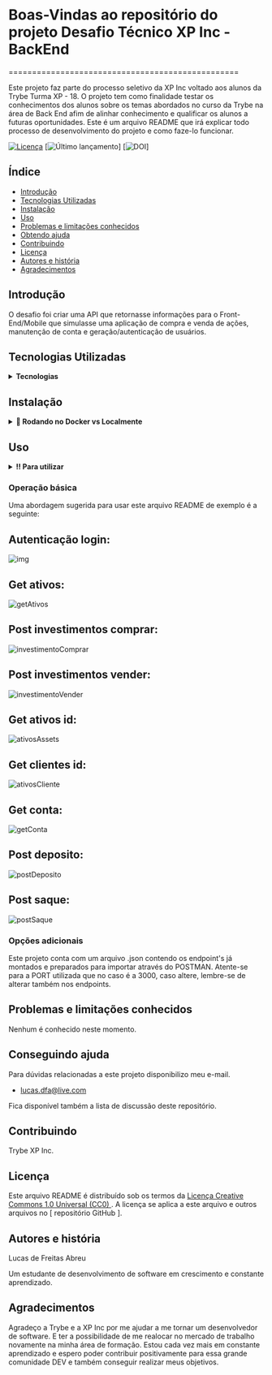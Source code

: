 # Boas-Vindas ao repositório do projeto Desafio Técnico XP Inc - BackEnd
=================================================

Este projeto faz parte do processo seletivo da XP Inc voltado aos alunos da Trybe Turma XP - 18. O projeto tem como finalidade testar os conhecimentos dos alunos sobre os temas abordados
no curso da Trybe na área de Back End afim de alinhar conhecimento e qualificar os alunos a futuras oportunidades.
Este é um arquivo README que irá explicar todo processo de desenvolvimento do projeto e como faze-lo funcionar.

[![ Licença ](https://img.shields.io/badge/License-CC0-lightgray.svg?style=flat-square)](https://creativecommons.org/publicdomain/zero/1.0/)
[![ Último lançamento ](https://img.shields.io/github/v/release/mhucka/readmine.svg?style=flat-square&color=b44e88)]
[![ DOI ](http://img.shields.io/badge/DOI-10.22002%20%2f%20D1.20173-blue.svg?style=flat-square)]


Índice
-----------------

* [ Introdução ](#introdução)
* [ Tecnologias Utilizadas ](#tecnologias)
* [ Instalação ](#instalação)
* [ Uso ](#uso)
* [ Problemas e limitações conhecidos ](#known-issues-and-limitations)
* [ Obtendo ajuda ](#getting-help)
* [ Contribuindo ](#contribuindo)
* [ Licença ](#licença)
* [ Autores e história ](#autores-e-história)
* [ Agradecimentos ](#agradecimentos)


Introdução
------------

O desafio foi criar uma API que retornasse informações para o Front-End/Mobile que simulasse uma aplicação de compra e venda de ações, manutenção de conta e geração/autenticação de usuários.

Tecnologias Utilizadas
------------
<details>
  <summary><strong> Tecnologias </strong></summary>

1. JavaScript
2. NodeJS
3. Express
4. JOI
5. Sequelize
6. JWT
7. ESLINT
8. Heroku
9. Swagger
10. Docker

</details>

Instalação
------------
<details>
  <summary><strong>🐋 Rodando no Docker vs Localmente</strong></summary>
  
  ## 👉 Com Docker
 
  **:warning: Antes de começar, seu docker-compose precisa estar na versão 1.29 ou superior. [Veja aqui](https://www.digitalocean.com/community/tutorials/how-to-install-and-use-docker-compose-on-ubuntu-20-04-pt) ou [na documentação](https://docs.docker.com/compose/install/) como instalá-lo. No primeiro artigo, você pode substituir onde está com `1.26.0` por `1.29.2`.**


  > :information_source: Rode os serviços `node` e `db` com o comando `docker-compose up -d --build`.

  - Lembre-se de parar o `mysql` se estiver usando localmente na porta padrão (`3306`), ou adapte, caso queria fazer uso da aplicação em containers;

  - Esses serviços irão inicializar um container chamado `xp-desafio` e outro chamado `xp-desafio-bd`;

  - A partir daqui você pode rodar o container `xp-desafio` via CLI ou abri-lo no VS Code;

  > :information_source: Use o comando
  ```bash
    docker exec -it xp-desafio bash
  ```

  - Ele te dará acesso ao terminal interativo do container criado pelo compose, que está rodando em segundo plano.

  > :information_source: Instale as dependências [**Caso existam**] com
  ```bash
    npm install
  ```
  - **:warning: Atenção:** (Instale dentro do container)
  
  - **:warning: Atenção:** Caso opte por utilizar o Docker, **TODOS** os comandos disponíveis no `package.json` (npm start, npm test, npm run dev, ...) devem ser executados **DENTRO** do container, ou seja, no terminal que aparece após a execução do comando `docker exec` citado acima. 

  - **:warning: Atenção:** Não rode o comando npm audit fix! Ele atualiza várias dependências do projeto, e essa atualização gera conflitos com o avaliador.
  <br />
  
  ## 👉 Sem Docker

  > :information_source: Instale as dependências [**Caso existam**] com
  ```bash
    npm install
  ```
  
  - **:warning: Atenção:** Não rode o comando npm audit fix! Ele atualiza várias dependências do projeto, e essa atualização gera conflitos.

  - **✨ Dica:** Para rodar o projeto desta forma, obrigatoriamente você deve ter o `node` instalado em seu computador.
  - **✨ Dica:** O avaliador espera que a versão do `node` utilizada seja a 14 ou 16.

  <br/>
</details> 

Uso
-----

<details>
  <summary><strong>‼️ Para utilizar </strong></summary>

1. Clone o repositório
  * `git clone https://github.com/defreitaslucas/xp-backend-desafio.git`.
  * Entre na pasta do repositório que você acabou de clonar:
    * `pasta do repositório`

2. Instale as dependências [**Caso existam**]
  * `npm install`

3. Renomeie o arquivo .env_example para .env
  * Informe a PORT da sua API
    * Exemplo: API_PORT=3000
  * Informe o ambiente que o node irá rodar
    * Exemplo: NODE_ENV=development
  * Informe os dados para criação e acesso ao banco de dados MYSQL
    * Exemplo: HOSTNAME=localhost
    * Exemplo: DB_PORT=3306
    * Exemplo: MYSQL_USER=root
    * Exemplo: MYSQL_PASSWORD=root
    * Exemplo: MYSQL_DATABASE=xp-inc

4. Utilize os comandos abaixo para criar e povoar o banco de dados
  * NPM RUN DROP para apagar qualquer resquício do banco ou caso tenha feito alguma alteração erronea.
    ```bash
      npm run drop
    ```
  * NPM RUN PRESTART para recriar todo o database, tabelas e inserir os dados nas tabelas.
    ```bash
      npm run prestart
    ```
  * NPM RUN DEBUG para startar o projeto em modo de desenvolvimento através do nodemon e poder ver alterações sem precisar parar e startar o projeto toda hora.
    ```bash
      npm run debug
    ```
  * NPM START para startar o projeto em produção, lembre-se que qualquer alteração você deverá parar o serviço e restartar utilizando este comando.
    ```bash
      npm run start
    ```
  * NPM TEST para startar os testes.
    ```bash
      npm run test
    ```
<br />
</details>

###  Operação básica

Uma abordagem sugerida para usar este arquivo README de exemplo é a seguinte:

 ## Autenticação login:

![ img ](./img/login.png)

 ## Get ativos:

![ getAtivos ](./img/ativos.png)

 ## Post investimentos comprar:

![ investimentoComprar ](./img/investimentoComprar.png)

 ## Post investimentos vender:

![ investimentoVender ](./img/investimentoVender.png)

 ## Get ativos id:

![ ativosAssets ](./img/ativosAssets.png)

 ## Get clientes id:

![ ativosCliente ](./img/ativosCliente.png)

 ## Get conta:

![ getConta ](./img/getConta.png)

 ## Post deposito:

![ postDeposito ](./img/postDeposito.png)

 ## Post saque:

![ postSaque ](./img/postSaque.png)
###  Opções adicionais

Este projeto conta com um arquivo .json contendo os endpoint's já montados e preparados para importar através do POSTMAN. 
Atente-se para a PORT utilizada que no caso é a 3000, caso altere, lembre-se de alterar também nos endpoints.


Problemas e limitações conhecidos
----------------------------
Nenhum é conhecido neste momento.


Conseguindo ajuda
------------
Para dúvidas relacionadas a este projeto disponibilizo meu e-mail.
 - lucas.dfa@live.com

Fica disponível também a lista de discussão deste repositório.

Contribuindo
------------
Trybe
XP Inc.

Licença
-------

Este arquivo README é distribuído sob os termos da [ Licença Creative Commons 1.0 Universal (CC0) ](https://creativecommons.org/publicdomain/zero/1.0/). A licença se aplica a este arquivo e outros arquivos no [ repositório GitHub ].


Autores e história
---------------------------

Lucas de Freitas Abreu

Um estudante de desenvolvimento de software em crescimento e constante aprendizado. 


Agradecimentos
---------------

Agradeço a Trybe e a XP Inc por me ajudar a me tornar um desenvolvedor de software. E ter a possibilidade de me realocar no mercado de trabalho novamente na minha área de formação. 
Estou cada vez mais em constante aprendizado e espero poder contribuir positivamente para essa grande comunidade DEV e também conseguir realizar meus objetivos. 